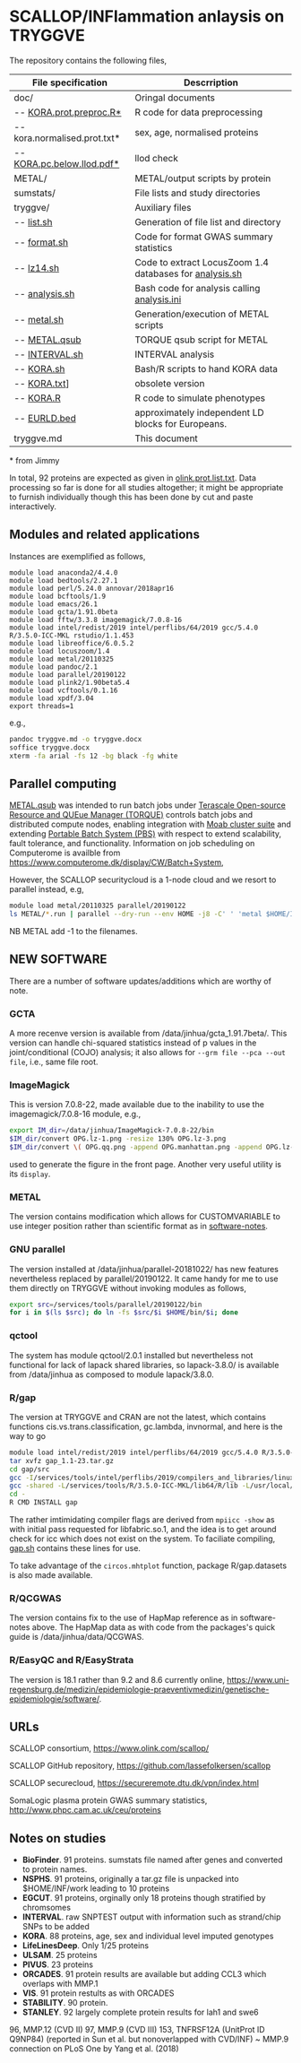 # SCALLOP/INFlammation anlaysis on TRYGGVE

The repository contains the following files,

File specification | Descrription
-------------------|---------------------------------------------------------------
doc/               | Oringal documents
 -- [KORA.prot.preproc.R*](doc/KORA.prot.preproc.R) | R code for data preprocessing
 -- kora.normalised.prot.txt* | sex, age, normalised proteins
 -- [KORA.pc.below.llod.pdf*](doc/KORA.pc.below.llod.pdf) | llod check
METAL/             | METAL/output scripts by protein
sumstats/          | File lists and study directories
tryggve/           | Auxiliary files
 -- [list.sh](tryggve/list.sh)         | Generation of file list and directory
 -- [format.sh](tryggve/format.sh)     | Code for format GWAS summary statistics
 -- [lz14.sh](tryggve/lz14.sh)         | Code to extract LocusZoom 1.4 databases for [analysis.sh](tryggve/analysis.sh)
 -- [analysis.sh](tryggve/analysis.sh) | Bash code for analysis calling [analysis.ini](tryggve/analysis.ini)
 -- [metal.sh](tryggve/metal.sh)       | Generation/execution of METAL scripts
 -- [METAL.qsub](tryggve/METAL.qsub)   | TORQUE qsub script for METAL
 -- [INTERVAL.sh](tryggve/INTERVAL.sh) | INTERVAL analysis
 -- [KORA.sh](tryggve/KORA.sh) | Bash/R scripts to hand KORA data
 -- [KORA.txt](tryggve/KORA.txt)] | obsolete version
 -- [KORA.R](tryggve/KORA.R) | R code to simulate phenotypes
 -- [EURLD.bed](tryggve/EURLD.bed) | approximately independent LD blocks for Europeans.
tryggve.md         | This document

\* from Jimmy

In total, 92 proteins are expected as given in
[olink.prot.list.txt](doc/olink.prot.list.txt). Data processing so far
is done for all studies altogether; it might be appropriate to furnish
individually though this has been done by cut and paste interactively.

## Modules and related applications

Instances are exemplified as follows,

``` {.bash}
module load anaconda2/4.4.0
module load bedtools/2.27.1
module load perl/5.24.0 annovar/2018apr16
module load bcftools/1.9
module load emacs/26.1
module load gcta/1.91.0beta
module load fftw/3.3.8 imagemagick/7.0.8-16
module load intel/redist/2019 intel/perflibs/64/2019 gcc/5.4.0 R/3.5.0-ICC-MKL rstudio/1.1.453
module load libreoffice/6.0.5.2
module load locuszoom/1.4
module load metal/20110325
module load pandoc/2.1
module load parallel/20190122
module load plink2/1.90beta5.4
module load vcftools/0.1.16
module load xpdf/3.04
export threads=1
```

e.g., 

```bash
pandoc tryggve.md -o tryggve.docx
soffice tryggve.docx
xterm -fa arial -fs 12 -bg black -fg white
```

## Parallel computing

[METAL.qsub](tryggve/METAL.qsub) was intended to run batch jobs under [Terascale Open-source
Resource and QUEue Manager (TORQUE)](https://en.wikipedia.org/wiki/TORQUE) controls batch jobs and
distributed compute nodes, enabling integration with [Moab cluster
suite](https://en.wikipedia.org/wiki/Moab_Cluster_Suite) and extending
[Portable Batch System (PBS)](https://en.wikipedia.org/wiki/Portable_Batch_System) with respect
to extend scalability, fault tolerance, and functionality. Information on
job scheduling on Computerome is availble from https://www.computerome.dk/display/CW/Batch+System,

However, the SCALLOP securitycloud is a 1-node cloud and we resort to
parallel instead, e.g,

```bash
module load metal/20110325 parallel/20190122
ls METAL/*.run | parallel --dry-run --env HOME -j8 -C' ' 'metal $HOME/INF/{}'
```
NB METAL add -1 to the filenames.

## NEW SOFTWARE

There are a number of software updates/additions which are worthy of note.

### GCTA

A more recenve version is available from /data/jinhua/gcta_1.91.7beta/.
This version can handle chi-squared statistics instead of p values in the joint/conditional (COJO) analysis; it also allows for `--grm file --pca --out file`, i.e., same file root.

### ImageMagick

This is version 7.0.8-22, made available due to the inability to use the imagemagick/7.0.8-16 module, e.g.,
```bash
export IM_dir=/data/jinhua/ImageMagick-7.0.8-22/bin
$IM_dir/convert OPG.lz-1.png -resize 130% OPG.lz-3.png
$IM_dir/convert \( OPG.qq.png -append OPG.manhattan.png -append OPG.lz-3.png -append \) +append OPG-qml.png
```
used to generate the figure in the front page. Another very useful utility is its `display`.

### METAL

The version contains modification which allows for CUSTOMVARIABLE to use integer position rather than scientific format as in [software-notes](https://github.com/jinghuazhao/software-notes/blob/master/AA.md).

### GNU parallel

The version installed at /data/jinhua/parallel-20181022/ has new features nevertheless replaced by parallel/20190122. It came handy for me to use them directly on TRYGGVE without invoking modules as follows,
```bash
export src=/services/tools/parallel/20190122/bin
for i in $(ls $src); do ln -fs $src/$i $HOME/bin/$i; done
```

### qctool

The system has module qctool/2.0.1 installed but nevertheless not functional for lack of lapack shared libraries, so lapack-3.8.0/ is available from /data/jinhua as composed to module lapack/3.8.0.

### R/gap

The version at TRYGGVE and CRAN are not the latest, which contains functions cis.vs.trans.classification, gc.lambda, invnormal, and here is the way to go
```bash
module load intel/redist/2019 intel/perflibs/64/2019 gcc/5.4.0 R/3.5.0-ICC-MKL
tar xvfz gap_1.1-23.tar.gz
cd gap/src
gcc -I/services/tools/intel/perflibs/2019/compilers_and_libraries/linux/mpi/intel64/include -L/services/tools/intel/perflibs/2019/compilers_and_libraries/linux/mpi/intel64/lib/release -L/services/tools/intel/perflibs/2019/compilers_and_libraries/linux/mpi/intel64/lib -Xlinker --enable-new-dtags -Xlinker -rpath -Xlinker /services/tools/intel/perflibs/2019/compilers_and_libraries/linux/mpi/intel64/lib/release -Xlinker -rpath -Xlinker /services/tools/intel/perflibs/2019/compilers_and_libraries/linux/mpi/intel64/lib -Xlinker -rpath -Xlinker /opt/intel/mpi-rt/2017.0.0/intel64/lib/release -Xlinker -rpath -Xlinker /opt/intel/mpi-rt/2017.0.0/intel64/lib -lmpifort -lmpi -ldl -lrt -lpthread -L/services/tools/intel/perflibs/2019//compilers_and_libraries_2019.0.117/linux/mpi/intel64/libfabric/lib -fPIC -c *.c *.f
gcc -shared -L/services/tools/R/3.5.0-ICC-MKL/lib64/R/lib -L/usr/local/lib64 -o gap.so 2k.o 2ld.o cline.o gcontrol_c.o gcx.o gif_c.o hap_c.o hwe.hardy.o kin.morgan.o makeped_c.o mia.o muvar.o package_native_routine_registration_skeleton.o pfc.o pfc.sim.o pgc_c.o whscore.o -L/usr/lib/gcc/x86_64-redhat-linux/4.8.2 -lgfortran -lm -lquadmath -L/services/tools/R/3.5.0-ICC-MKL/lib64/R/lib -lR
cd -
R CMD INSTALL gap
```
The rather imtimidating compiler flags are derived from `mpiicc -show` as with initial pass requested for libfabric.so.1, and the idea is to get around check for icc which does not exist on the system. To faciliate compiling, [gap.sh](tryggve/gap.sh) contains these lines for use.

To take advantage of the `circos.mhtplot` function, package R/gap.datasets is also made available.

### R/QCGWAS

The version contains fix to the use of HapMap reference as in software-notes above. The HapMap data as with code from the packages's quick guide is /data/jinhua/data/QCGWAS.

### R/EasyQC and R/EasyStrata

The version is 18.1 rather than 9.2 and 8.6 currently online, https://www.uni-regensburg.de/medizin/epidemiologie-praeventivmedizin/genetische-epidemiologie/software/.

## URLs

SCALLOP consortium, https://www.olink.com/scallop/

SCALLOP GitHub repository, https://github.com/lassefolkersen/scallop

SCALLOP securecloud, https://secureremote.dtu.dk/vpn/index.html

SomaLogic plasma protein GWAS summary statistics, http://www.phpc.cam.ac.uk/ceu/proteins

## Notes on studies

-   **BioFinder**. 91 proteins. sumstats file named after genes and converted to protein names.
-   **NSPHS**. 91 proteins, originally a tar.gz file is unpacked into \$HOME/INF/work leading to 10 proteins
-   **EGCUT**. 91 proteins, orginally only 18 proteins though stratified by chromsomes
-   **INTERVAL**. raw SNPTEST output with information such as strand/chip SNPs to be added
-   **KORA**. 88 proteins, age, sex and individual level imputed genotypes
-   **LifeLinesDeep**. Only 1/25 proteins
-   **ULSAM**. 25 proteins
-   **PIVUS**. 23 proteins
-   **ORCADES**. 91 protein results are available but adding CCL3 which overlaps with MMP.1
-   **VIS**. 91 protein restults as with ORCADES
-   **STABILITY**. 90 protein.
-   **STANLEY**. 92 largely complete protein results for lah1 and swe6

96, MMP.12 (CVD II)
97, MMP.9 (CVD III)
153, TNFRSF12A (UnitProt ID Q9NP84) (reported in Sun et al. but nonoverlapped with CVD/INF)
     ~ MMP.9 connection on PLoS One by Yang et al. (2018)
